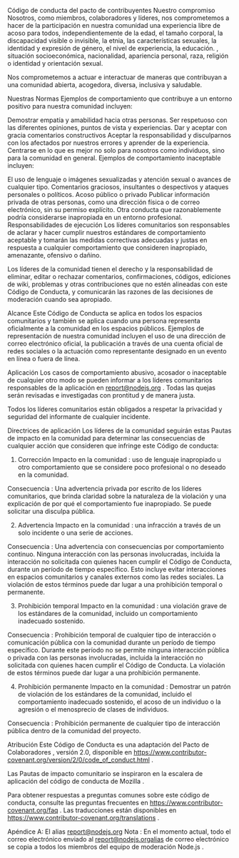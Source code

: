 Código de conducta del pacto de contribuyentes
Nuestro compromiso
Nosotros, como miembros, colaboradores y líderes, nos comprometemos a hacer de la participación en nuestra comunidad una experiencia libre de acoso para todos, independientemente de la edad, el tamaño corporal, la discapacidad visible o invisible, la etnia, las características sexuales, la identidad y expresión de género, el nivel de experiencia, la educación. , situación socioeconómica, nacionalidad, apariencia personal, raza, religión o identidad y orientación sexual.

Nos comprometemos a actuar e interactuar de maneras que contribuyan a una comunidad abierta, acogedora, diversa, inclusiva y saludable.

Nuestras Normas
Ejemplos de comportamiento que contribuye a un entorno positivo para nuestra comunidad incluyen:

Demostrar empatía y amabilidad hacia otras personas.
Ser respetuoso con las diferentes opiniones, puntos de vista y experiencias.
Dar y aceptar con gracia comentarios constructivos
Aceptar la responsabilidad y disculparnos con los afectados por nuestros errores y aprender de la experiencia.
Centrarse en lo que es mejor no solo para nosotros como individuos, sino para la comunidad en general.
Ejemplos de comportamiento inaceptable incluyen:

El uso de lenguaje o imágenes sexualizadas y atención sexual o avances de cualquier tipo.
Comentarios graciosos, insultantes o despectivos y ataques personales o políticos.
Acoso público o privado
Publicar información privada de otras personas, como una dirección física o de correo electrónico, sin su permiso explícito.
Otra conducta que razonablemente podría considerarse inapropiada en un entorno profesional.
Responsabilidades de ejecución
Los líderes comunitarios son responsables de aclarar y hacer cumplir nuestros estándares de comportamiento aceptable y tomarán las medidas correctivas adecuadas y justas en respuesta a cualquier comportamiento que consideren inapropiado, amenazante, ofensivo o dañino.

Los líderes de la comunidad tienen el derecho y la responsabilidad de eliminar, editar o rechazar comentarios, confirmaciones, códigos, ediciones de wiki, problemas y otras contribuciones que no estén alineadas con este Código de Conducta, y comunicarán las razones de las decisiones de moderación cuando sea apropiado.

Alcance
Este Código de Conducta se aplica en todos los espacios comunitarios y también se aplica cuando una persona representa oficialmente a la comunidad en los espacios públicos. Ejemplos de representación de nuestra comunidad incluyen el uso de una dirección de correo electrónico oficial, la publicación a través de una cuenta oficial de redes sociales o la actuación como representante designado en un evento en línea o fuera de línea.

Aplicación
Los casos de comportamiento abusivo, acosador o inaceptable de cualquier otro modo se pueden informar a los líderes comunitarios responsables de la aplicación en report@nodejs.org . Todas las quejas serán revisadas e investigadas con prontitud y de manera justa.

Todos los líderes comunitarios están obligados a respetar la privacidad y seguridad del informante de cualquier incidente.

Directrices de aplicación
Los líderes de la comunidad seguirán estas Pautas de impacto en la comunidad para determinar las consecuencias de cualquier acción que consideren que infringe este Código de conducta:

1. Corrección
Impacto en la comunidad : uso de lenguaje inapropiado u otro comportamiento que se considere poco profesional o no deseado en la comunidad.

Consecuencia : Una advertencia privada por escrito de los líderes comunitarios, que brinda claridad sobre la naturaleza de la violación y una explicación de por qué el comportamiento fue inapropiado. Se puede solicitar una disculpa pública.

2. Advertencia
Impacto en la comunidad : una infracción a través de un solo incidente o una serie de acciones.

Consecuencia : Una advertencia con consecuencias por comportamiento continuo. Ninguna interacción con las personas involucradas, incluida la interacción no solicitada con quienes hacen cumplir el Código de Conducta, durante un período de tiempo específico. Esto incluye evitar interacciones en espacios comunitarios y canales externos como las redes sociales. La violación de estos términos puede dar lugar a una prohibición temporal o permanente.

3. Prohibición temporal
Impacto en la comunidad : una violación grave de los estándares de la comunidad, incluido un comportamiento inadecuado sostenido.

Consecuencia : Prohibición temporal de cualquier tipo de interacción o comunicación pública con la comunidad durante un período de tiempo específico. Durante este período no se permite ninguna interacción pública o privada con las personas involucradas, incluida la interacción no solicitada con quienes hacen cumplir el Código de Conducta. La violación de estos términos puede dar lugar a una prohibición permanente.

4. Prohibición permanente
Impacto en la comunidad : Demostrar un patrón de violación de los estándares de la comunidad, incluido el comportamiento inadecuado sostenido, el acoso de un individuo o la agresión o el menosprecio de clases de individuos.

Consecuencia : Prohibición permanente de cualquier tipo de interacción pública dentro de la comunidad del proyecto.

Atribución
Este Código de Conducta es una adaptación del Pacto de Colaboradores , versión 2.0, disponible en https://www.contributor-covenant.org/version/2/0/code_of_conduct.html .

Las Pautas de impacto comunitario se inspiraron en la escalera de aplicación del código de conducta de Mozilla .

Para obtener respuestas a preguntas comunes sobre este código de conducta, consulte las preguntas frecuentes en https://www.contributor-covenant.org/faq . Las traducciones están disponibles en https://www.contributor-covenant.org/translations .

Apéndice A: El alias report@nodejs.org
Nota : En el momento actual, todo el correo electrónico enviado al report@nodejs.orgalias de correo electrónico se copia a todos los miembros del equipo de moderación Node.js .
